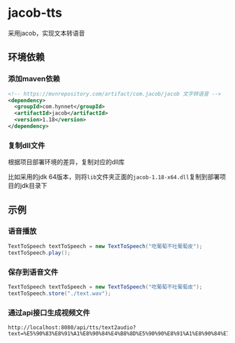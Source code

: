 # jacob-tts
采用jacob，实现文本转语音

## 环境依赖

### 添加maven依赖

```xml
<!-- https://mvnrepository.com/artifact/com.jacob/jacob 文字转语音 -->
<dependency>
  <groupId>com.hynnet</groupId>
  <artifactId>jacob</artifactId>
  <version>1.18</version>
</dependency>
```

### 复制dll文件

根据项目部署环境的差异，复制对应的dll库

比如采用的jdk 64版本，则将`lib`文件夹正面的`jacob-1.18-x64.dll`复制到部署项目的jdk目录下

## 示例

### 语音播放

```java
TextToSpeech textToSpeech = new TextToSpeech("吃葡萄不吐葡萄皮");
textToSpeech.play();
```

### 保存到语音文件

```java
TextToSpeech textToSpeech = new TextToSpeech("吃葡萄不吐葡萄皮");
textToSpeech.store("./text.wav");
```

### 通过api接口生成视频文件

```
http://localhost:8080/api/tts/text2audio?text=%E5%90%83%E8%91%A1%E8%90%84%E4%B8%8D%E5%90%90%E8%91%A1%E8%90%84%E7%9A%AE
```